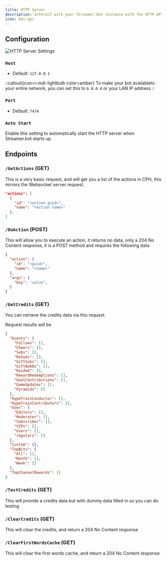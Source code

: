 ```yaml
---
title: HTTP Server
description: Interact with your Streamer.bot instance with the HTTP API
icon: mdi:api
---
```


## Configuration
![HTTP Server Settings](https://user-images.githubusercontent.com/3193453/121987897-5ec18b00-cd67-11eb-9ec8-3786248b909a.png)

### `Host`
- Default: `127.0.0.1`

::callout{icon=i-mdi-lightbulb color=amber}
To make your bot availableto your entire network, you can set this to `0.0.0.0` or your LAN IP address
::

### `Port`
- Default: `7474`

### `Auto Start`
Enable this setting to automatically start the HTTP server when Streamer.bot starts up

## Endpoints
### `/GetActions` (GET)
This is a very basic request, and will get you a list of the actions in CPH, this mirrors the Websocket server request.

```json
"actions": [
  {
    "id": "<action guid>",
    "name": "<action name>"
  },
]
```
### `/DoAction` (POST)
This will allow you to execute an action, it returns no data, only a 204 No Content response, it is a POST method and requires the following data

```json
{
  "action": {
    "id": "<guid>",
    "name": "<name>"
  },
  "args": {
    "key": "value",
  }
}
```

### `/GetCredits` (GET)
You can retrieve the credits data via this request.

Request results will be

```json
{
  "Events": {
    "Follows": [],
    "Cheers": [],
    "Subs": [],
    "ReSubs": [],
    "GiftSubs": [],
    "GiftBombs": [],
    "Raided": [],
    "RewardRedemptions": [],
    "GoalContributions": [],
    "GameUpdates": [],
    "Pyramids": []
  },
  "HypeTrainConductor": [],
  "HypeTrainContributors": [],
  "User": {
    "Editors": [],
    "Moderator": [],
    "Subscriber": [],
    "VIPs": [],
    "Users": [],
    "regulars": []
  },
  "Custom": {},
  "TopBits": {
    "All": [],
    "Month": [],
    "Week": []
  },
  "TopChannelRewards": []
}
```

### `/TestCredits` (GET)
This will provide a credits data but with dummy data filled in so you can do testing

### `/ClearCredits` (GET)
This will clear the credits, and return a 204 No Content response

### `/ClearFirstWordsCache` (GET)
This will clear the first words cache, and return a 204 No Content response